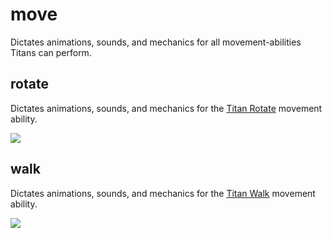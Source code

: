 # move
Dictates animations, sounds, and mechanics for all movement-abilities Titans can perform.

## rotate
Dictates animations, sounds, and mechanics for the [Titan Rotate](https://www.youtube.com/watch?v=9FG62rOc2CM) movement ability.

![](https://media.giphy.com/media/26Ff4QJdCunrHk36g/giphy.gif)

## walk
Dictates animations, sounds, and mechanics for the [Titan Walk](https://www.youtube.com/watch?v=VzOxGbd116o) movement ability.

![](https://media.giphy.com/media/26FfhLJnsv2rLYiRO/giphy.gif)
